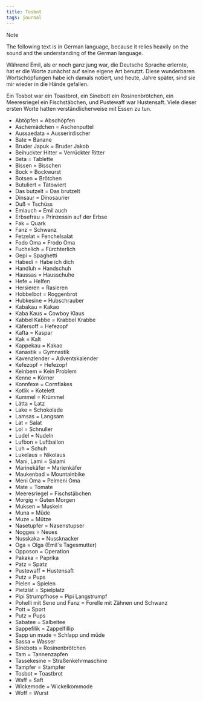 ```yaml
---
title: Tosbot
tags: journal
---
```

> [!Note]
> The following text is in German language, because it relies heavily on the sound and the understanding of the German language.

Während Emil, als er noch ganz jung war, die Deutsche Sprache erlernte, hat er die Worte zunächst auf seine eigene Art benutzt. Diese wunderbaren Wortschöpfungen habe ich damals notiert, und heute, Jahre später, sind sie mir wieder in die Hände gefallen.

Ein Tosbot war ein Toastbrot, ein Sinebott ein Rosinenbrötchen, ein Meeresriegel ein Fischstäbchen, und Pustewaff war Hustensaft. Viele dieser ersten Worte hatten verständlicherweise mit Essen zu tun. 

* Abtöpfen = Abschöpfen
* Aschemädchen = Aschenputtel
* Aussaedata = Ausserirdischer
* Bate = Banane
* Bruder Japuk = Bruder Jakob
* Beihuckter Hitter = Verrückter Ritter
* Beta = Tablette
* Bissen = Bisschen
* Bock = Bockwurst
* Botsen = Brötchen
* Butuliert = Tätowiert
* Das butzelt = Das brutzelt
* Dinsaur = Dinosaurier
* Duß = Tschüss
* Emiauch = Emil auch
* Erbsefrau = Prinzessin auf der Erbse
* Fak = Quark
* Fanz = Schwanz
* Fetzelat = Fenchelsalat
* Fodo Oma = Frodo Oma
* Fuchelich = Fürchterlich
* Gepi = Spaghetti
* Habedi = Habe ich dich
* Handluh = Handschuh
* Haussas = Hausschuhe
* Hefe = Helfen
* Hersieren = Rasieren
* Hobbelbot = Roggenbrot
* Hubkesine = Hubschrauber
* Kabakau = Kakao
* Kaba Kaus = Cowboy Klaus
* Kabbel Kabbe = Krabbel Krabbe
* Käfersoff = Hefezopf
* Kafta = Kaspar
* Kak = Kalt
* Kappekau = Kakao
* Kanastik = Gymnastik
* Kavenzlender = Adventskalender
* Kefezopf = Hefezopf
* Keinbem = Kein Problem
* Kenne = Körner
* Konnfexe = Cornflakes
* Kotlik = Kotelett
* Kummel = Krümmel
* Lätta = Latz
* Lake = Schokolade
* Lamsas = Langsam
* Lat = Salat
* Lol = Schnuller
* Ludel = Nudeln
* Lufbon = Luftballon
* Luh = Schuh
* Lukelaus = Nikolaus
* Mani, Lami = Salami 
* Marinekäfer = Marienkäfer
* Maukenbad = Mountainbike
* Meni Oma = Pelmeni Oma
* Mate = Tomate
* Meeresriegel = Fischstäbchen
* Morgig = Guten Morgen
* Muksen = Muskeln
* Muna = Müde
* Muze = Mütze
* Nasetupfer = Nasenstupser
* Nogges = Neues
* Nusskaka = Nussknacker
* Oga = Olga (Emil´s Tagesmutter)
* Opposon = Operation
* Pakaka = Paprika
* Patz = Spatz
* Pustewaff = Hustensaft
* Putz = Pups
* Pielen = Spielen
* Pietzlat = Spielplatz
* Pipi Strumpfhose = Pipi Langstrumpf
* Pohelli mit Sene und Fanz = Forelle mit Zähnen und Schwanz
* Pott = Sport
* Putz = Pups
* Sabatee = Salbeitee
* Sappefilik = Zappelfillip
* Sapp un mude = Schlapp und müde
* Sassa = Wasser
* Sinebots = Rosinenbrötchen
* Tam = Tannenzapfen
* Tassekesine = Straßenkehrmaschine
* Tampfer = Stampfer
* Tosbot = Toastbrot
* Waff = Saft
* Wickemode = Wickelkommode
* Woff = Wurst

